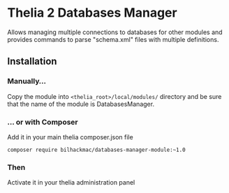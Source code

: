# Thelia 2 Databases Manager

Allows managing multiple connections to databases for other modules and provides commands to parse "schema.xml" files with multiple definitions.

## Installation

### Manually…

Copy the module into ```<thelia_root>/local/modules/``` directory and be sure that the name of the module is DatabasesManager.

### … or with Composer

Add it in your main thelia composer.json file

```
composer require bilhackmac/databases-manager-module:~1.0
```

### Then

Activate it in your thelia administration panel